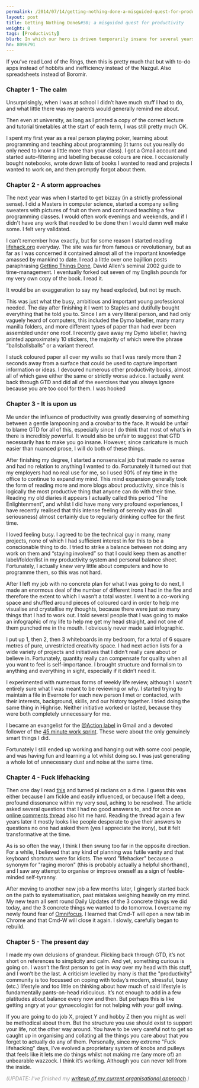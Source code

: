 ```yaml
---
permalink: /2014/07/14/getting-nothing-done-a-misguided-quest-for-productivity/index.html
layout: post
title: Getting Nothing Done&#58; a misguided quest for productivity
weight: 0
tags: [Productivity]
blurb: In which our hero is driven temporarily insane for several years by a rabid need to be productive.
hn: 8096791
---
```

If you’ve read Lord of the Rings, then this is pretty much that but with to-do apps instead of hobbits and inefficiency instead of the Nazgul. Also spreadsheets instead of Boromir.

### Chapter 1 - The calm

Unsurprisingly, when I was at school I didn’t have much stuff I had to do, and what little there was my parents would generally remind me about.

Then even at university, as long as I printed a copy of the correct lecture and tutorial timetables at the start of each term, I was still pretty much OK.

I spent my first year as a real person playing poker, learning about programming and teaching about programming (it turns out you really do only need to know a little more than your class). I got a Gmail account and started auto-filtering and labelling because colours are nice. I occasionally bought notebooks, wrote down lists of books I wanted to read and projects I wanted to work on, and then promptly forgot about them. 

### Chapter 2 - A storm approaches

The next year was when I started to get bizzay (in a strictly professional sense). I did a Masters in computer science, started a company selling sweaters with pictures of fruit on them and continued teaching a few programming classes. I would often work evenings and weekends, and if I didn't have any work that needed to be done then I would damn well make some. I felt very validated.

I can’t remember how exactly, but for some reason I started reading <a href="http://www.lifehack.org/" target="_blank">lifehack.org</a> everyday. The site was far from famous or revolutionary, but as far as I was concerned it contained almost all of the important knowledge amassed by mankind to date. I read a little over one bajillion posts paraphrasing <a href="http://en.wikipedia.org/wiki/Getting_Things_Done" target="_blank">Getting Things Done</a>, David Allen's seminal 2002 guide to time-management. I eventually forked out seven of my English pounds for my very own copy of the book. I read it.

It would be an exaggeration to say my head exploded, but not by much.

This was just what the busy, ambitious and important young professional needed. The day after finishing it I went to Staples and dutifully bought everything that he told you to. Since I am a very literal person, and had only vaguely heard of computers, this included the Dymo labeller, many many manilla folders, and more different types of paper than had ever been assembled under one roof. I recently gave away my Dymo labeller, having printed approximately 10 stickers, the majority of which were the phrase “ballsballsballs” or a variant thereof.

I stuck coloured paper all over my walls so that I was rarely more than 2 seconds away from a surface that could be used to capture important information or ideas. I devoured numerous other productivity books, almost all of which gave either the same or strictly worse advice. I actually went back through GTD and did all of the exercises that you always ignore because you are too cool for them. I was hooked

### Chapter 3 - It is upon us

Me under the influence of productivity was greatly deserving of something between a gentle lampooning and a crowbar to the face. It would be unfair to blame GTD for all of this, especially since I do think that most of what’s in there is incredibly powerful. It would also be unfair to suggest that GTD necessarily has to make you go insane. However, since caricature is much easier than nuanced prose, I will do both of these things.

After finishing my degree, I started a nonsensical job that made no sense and had no relation to anything I wanted to do. Fortunately it turned out that my employers had no real use for me, so I used 90% of my time in the office to continue to expand my mind. This mind expansion generally took the form of reading more and more blogs about productivity, since this is logically the most productive thing that anyone can do with their time. Reading my old diaries it appears I actually called this period “The Enlightenment”, and whilst I did have many very profound experiences, I have recently realised that this intense feeling of serenity was (in all seriousness) almost certainly due to regularly drinking coffee for the first time.

I loved feeling busy. I agreed to be the technical guy in many, many projects, none of which I had sufficient interest in for this to be a conscionable thing to do. I tried to strike a balance between not doing any work on them and “staying involved” so that I could keep them as another label/folder/list in my productivity system and personal balance sheet. Fortunately, I actually knew very little about computers and how to programme them, so this was not hard.

After I left my job with no concrete plan for what I was going to do next, I made an enormous deal of the number of different irons I had in the fire and therefore the extent to which I wasn’t a total waster. I went to a co-working space and shuffled around pieces of coloured card in order to help me visualise and crystallise my thoughts, because there were just so many things that I had to work out. I told several people that I was going to make an infographic of my life to help me get my head straight, and not one of them punched me in the mouth. I obviously never made said infographic.

I put up 1, then 2, then 3 whiteboards in my bedroom, for a total of 6 square metres of pure, unrestricted creativity space. I had next action lists for a wide variety of projects and initiatives that I didn’t really care about or believe in. Fortunately, quantity really can compensate for quality when all you want to feel is self-importance. I brought structure and formalism to anything and everything in sight, especially if it didn’t need it.

I experimented with numerous forms of weekly life review, although I wasn’t entirely sure what I was meant to be reviewing or why. I started trying to maintain a file in Evernote for each new person I met or contacted, with their interests, background, skills, and our history together. I tried doing the same thing in Highrise. Neither initiative worked or lasted, because they were both completely unnecessary for me.

I became an evangelist for the <a href="http://gadgetboy.org/archives/2013/10/16/using-gmail-labels-to-manage-tasks" target="_blank">@Action label</a> in Gmail and a devoted follower of the <a href="http://mattmccormick.ca/2010/05/03/increase-your-productivity-work-in-45-minute-blocks/" target="_blank">45 minute work sprint</a>. These were about the only genuinely smart things I did.

Fortunately I still ended up working and hanging out with some cool people, and was having fun and learning a lot whilst doing so. I was just generating a whole lot of unnecessary dust and noise at the same time.

### Chapter 4 - Fuck lifehacking

Then one day I read <a href="http://johnpavlus.wordpress.com/2010/06/15/confessions-of-a-recovering-lifehacker/" target="_blank">this</a> and turned pi radians on a dime. I guess this was either because I am fickle and easily influenced, or because I felt a deep, profound dissonance within my very soul, aching to be resolved. The article asked several questions that I had no good answers to, and for once an <a href="https://news.ycombinator.com/item?id=4012852" target="_blank">online comments thread</a> also hit me hard. Reading the thread again a few years later it mostly looks like people desperate to give their answers to questions no one had asked them (yes I appreciate the irony), but it felt transformative at the time.

As is so often the way, I think I then swung too far in the opposite direction. For a while, I believed that any kind of planning was futile vanity and that keyboard shortcuts were for idiots. The word "lifehacker" because a synonym for "raging moron" (this is probably actually a helpful shorthand), and I saw any attempt to organise or improve oneself as a sign of feeble-minded self-tyranny.

After moving to another new job a few months later, I gingerly started back on the path to systematisation, past mistakes weighing heavily on my mind. My new team all sent round Daily Updates of the 3 concrete things we did today, and the 3 concrete things we wanted to do tomorrow. I overcame my newly found fear of <a href="https://www.omnigroup.com/omnifocus" targt="_blank">Omnifocus</a>. I learned that Cmd-T will open a new tab in Chrome and that Cmd-W will close it again. I slowly, carefully began to rebuild.

### Chapter 5 - The present day

I made my own delusions of grandeur. Flicking back through GTD, it’s not short on references to simplicity and calm. And yet, something curious is going on. I wasn’t the first person to get in way over my head with this stuff, and I won’t be the last. A criticism levelled by many is that the "productivity" community is too focussed on coping with today’s modern, stressful, busy (etc.) lifestyle and too little on thinking about how much of said lifestyle is fundamentally pants-on-head ridiculous. It’s not enough to add in a few platitudes about balance every now and then. But perhaps this is like getting angry at your gynaecologist for not helping with your golf swing.

If you are going to do job X, project Y and hobby Z then you might as well be methodical about them. But the structure you use should exist to support your life, not the other way around. You have to be very careful not to get so caught up in organising and collating all the things you care about that you forget to actually do any of them. Personally, since my extreme "Fuck lifehacking" days, I’ve evolved a proprietary system of knobs and pulleys that feels like it lets me do things whilst not making me (any more of) an unbearable wazzock. I think it’s working. Although you can never tell from the inside.

<i style="color:#999">(UPDATE: I've finished my <a href="http://robertheaton.com/2014/07/21/how-to-win-friends-and-influence-repos/">writeup of my current organisational approach</a>.)</i>
